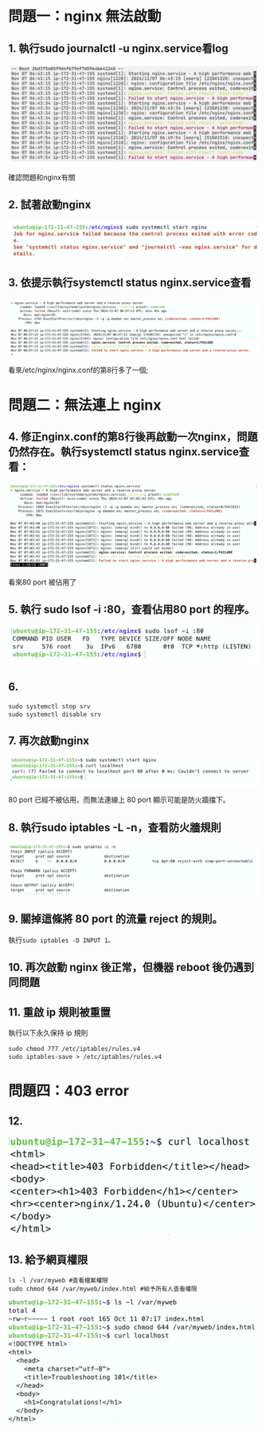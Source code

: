 # 問題一：nginx 無法啟動
## 1. 執行sudo journalctl -u nginx.service看log

![journalctl](./img/journalctl.png)

確認問題和nginx有關

## 2. 試著啟動nginx

![nginx](./img/nginx.png)

## 3. 依提示執行systemctl status nginx.service查看

![systemctl_status_nginx_service](./img/systemctl_status_nginx_service.png)

看來/etc/nginx/nginx.conf的第8行多了一個;

# 問題二：無法連上 nginx

## 4. 修正nginx.conf的第8行後再啟動一次nginx，問題仍然存在。執行systemctl status nginx.service查看：

![systemctl_status_nginx_service2](./img/systemctl_status_nginx_service2.png)

看來80 port 被佔用了

## 5. 執行 sudo lsof -i :80，查看佔用80 port 的程序。

![lsof](./img/lsof.png)

## 6.

``` 
sudo systemctl stop srv
sudo systemctl disable srv
```
## 7. 再次啟動nginx

![systemctl_status_nginx_service3](./img/systemctl_status_nginx_service3.png)

80 port 已經不被佔用，而無法連線上 80 port 顯示可能是防火牆擋下。

## 8. 執行sudo iptables -L -n，查看防火牆規則

![iptables](./img/iptables.png)

## 9. 關掉這條將 80 port 的流量 reject 的規則。

執行`sudo iptables -D INPUT 1。`

## 10. 再次啟動 nginx 後正常，但機器 reboot 後仍遇到同問題

## 11. 重啟 ip 規則被重置
執行以下永久保持 ip 規則
```
sudo chmod 777 /etc/iptables/rules.v4
sudo iptables-save > /etc/iptables/rules.v4
```
# 問題四：403 error
## 12.
![curl](./img/curl.png)

## 13. 給予網頁權限
```
ls -l /var/myweb #查看檔案權限
sudo chmod 644 /var/myweb/index.html #給予所有人查看權限
```
![result](./img/result.png)